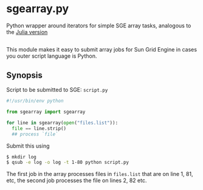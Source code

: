 # sgearray.py
Python wrapper around iterators for simple SGE array tasks, analogous to the [Julia version](https://github.com/davidavdav/SGEArrays.jl)

##

This module makes it easy to submit array jobs for Sun Grid Engine in cases you outer script language is Python. 

## Synopsis

Script to be submitted to SGE: `script.py`
```python
#!/usr/bin/env python

from sgearray import sgearray

for line in sgearray(open("files.list")):
  file == line.strip()
  ## process `file`
```

Submit this using 

```bash
$ mkdir log
$ qsub -e log -o log -t 1-80 python script.py
```
The first job in the array processes files in `files.list` that are on line 1, 81, etc, the second job processes the file on lines 2, 82 etc.

